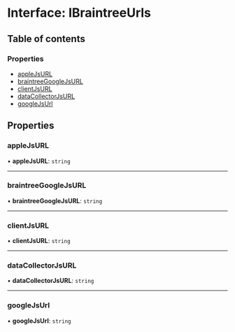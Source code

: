 # Interface: IBraintreeUrls

## Table of contents

### Properties

- [appleJsURL](IBraintreeUrls.md#applejsurl)
- [braintreeGoogleJsURL](IBraintreeUrls.md#braintreegooglejsurl)
- [clientJsURL](IBraintreeUrls.md#clientjsurl)
- [dataCollectorJsURL](IBraintreeUrls.md#datacollectorjsurl)
- [googleJsUrl](IBraintreeUrls.md#googlejsurl)

## Properties

### appleJsURL

• **appleJsURL**: `string`

___

### braintreeGoogleJsURL

• **braintreeGoogleJsURL**: `string`

___

### clientJsURL

• **clientJsURL**: `string`

___

### dataCollectorJsURL

• **dataCollectorJsURL**: `string`

___

### googleJsUrl

• **googleJsUrl**: `string`
